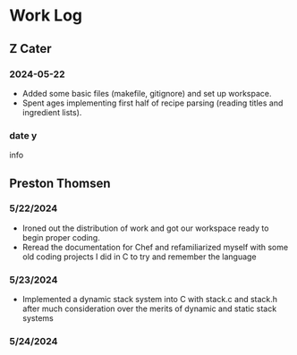 # Work Log

## Z Cater

### 2024-05-22

- Added some basic files (makefile, gitignore) and set up workspace.
- Spent ages implementing first half of recipe parsing (reading titles and ingredient lists).

### date y

info


## Preston Thomsen

### 5/22/2024

- Ironed out the distribution of work and got our workspace ready to begin proper coding.
- Reread the documentation for Chef and refamiliarized myself with some old coding projects I did in C to try and remember the language

### 5/23/2024

- Implemented a dynamic stack system into C with stack.c and stack.h after much consideration over the merits of dynamic and static stack systems

### 5/24/2024
